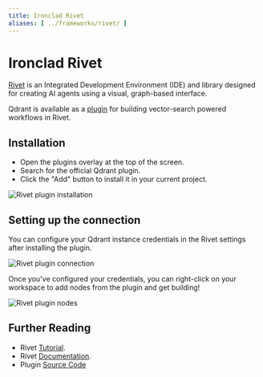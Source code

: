 ```yaml
---
title: Ironclad Rivet
aliases: [ ../frameworks/rivet/ ]
---
```


# Ironclad Rivet

[Rivet](https://rivet.ironcladapp.com/) is an Integrated Development Environment (IDE) and library designed for creating AI agents using a visual, graph-based interface.

Qdrant is available as a [plugin](https://github.com/qdrant/rivet-plugin-qdrant) for building vector-search powered workflows in Rivet.

## Installation

- Open the plugins overlay at the top of the screen.
- Search for the official Qdrant plugin.
- Click the "Add" button to install it in your current project.

![Rivet plugin installation](/documentation/frameworks/rivet/installation.png)

## Setting up the connection

You can configure your Qdrant instance credentials in the Rivet settings after installing the plugin.

![Rivet plugin connection](/documentation/frameworks/rivet/connection.png)

Once you've configured your credentials, you can right-click on your workspace to add nodes from the plugin and get building!

![Rivet plugin nodes](/documentation/frameworks/rivet/node.png)

## Further Reading

- Rivet [Tutorial](https://rivet.ironcladapp.com/docs/tutorial).
- Rivet [Documentation](https://rivet.ironcladapp.com/docs).
- Plugin [Source Code](https://github.com/qdrant/rivet-plugin-qdrant)
